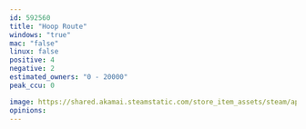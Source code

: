 ```yaml
---
id: 592560
title: "Hoop Route"
windows: "true"
mac: "false"
linux: false
positive: 4
negative: 2
estimated_owners: "0 - 20000"
peak_ccu: 0

image: https://shared.akamai.steamstatic.com/store_item_assets/steam/apps/592560/header.jpg?t=1574391768
opinions:
---
```

